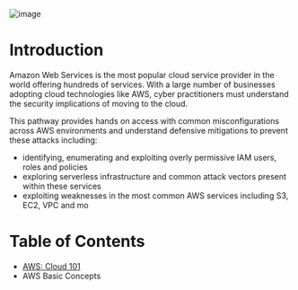 

![image](https://blog.tryhackme.com/content/images/2023/04/Attacking-and-Defending-AWS-Environments--launch---4-.png)

# Introduction
Amazon Web Services is the most popular cloud service provider in the world offering hundreds of services. With a large number of businesses adopting cloud technologies like AWS, cyber practitioners must understand the security implications of moving to the cloud.

This pathway provides hands on access with common misconfigurations across AWS environments and understand defensive mitigations to prevent these attacks including:
- identifying, enumerating and exploiting overly permissive IAM users, roles and policies
- exploring serverless infrastructure and common attack vectors present within these services
- exploiting weaknesses in the most common AWS services including S3, EC2, VPC and mo

# Table of Contents
- [AWS: Cloud 101](aws-cloud-101.md)
- AWS Basic Concepts
